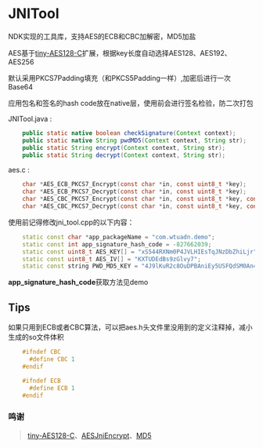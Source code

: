 # JNITool
NDK实现的工具库，支持AES的ECB和CBC加解密，MD5加盐

AES基于[tiny-AES128-C](https://github.com/kokke/tiny-AES128-C)扩展，根据key长度自动选择AES128、AES192、AES256

默认采用PKCS7Padding填充（和PKCS5Padding一样）,加密后进行一次Base64

应用包名和签名的hash code放在native层，使用前会进行签名检验，防二次打包

JNITool.java :
```java
    public static native boolean checkSignature(Context context);
    public static native String pwdMD5(Context context, String str);
    public static String encrypt(Context context, String str);
    public static String decrypt(Context context, String str);
```

aes.c :
```c
    char *AES_ECB_PKCS7_Encrypt(const char *in, const uint8_t *key);
    char *AES_ECB_PKCS7_Decrypt(const char *in, const uint8_t *key);
    char *AES_CBC_PKCS7_Encrypt(const char *in, const uint8_t *key, const uint8_t *iv);
    char *AES_CBC_PKCS7_Decrypt(const char *in, const uint8_t *key, const uint8_t *iv);
```

使用前记得修改jni_tool.cpp的以下内容：
```c++
    static const char *app_packageName = "com.wtuadn.demo";
    static const int app_signature_hash_code = -827662039;
    static const uint8_t AES_KEY[] = "xS544RXNm0P4JVLHIEsTqJNzDbZhiLjr";
    static const uint8_t AES_IV[] = "KXTUDEdBs9zGlvy7";
    static const string PWD_MD5_KEY = "4J9lKuR2c8OuDPBAniEy5USFQdSM0An4";
```
**app_signature_hash_code**获取方法见demo

## Tips
如果只用到ECB或者CBC算法，可以把aes.h头文件里没用到的定义注释掉，减小生成的so文件体积
```c
    #ifndef CBC
      #define CBC 1
    #endif

    #ifndef ECB
      #define ECB 1
    #endif
```

### 鸣谢
> [tiny-AES128-C](https://github.com/kokke/tiny-AES128-C)、[AESJniEncrypt](https://github.com/weizongwei5/AESJniEncrypt)、[MD5](https://github.com/JieweiWei/md5)
